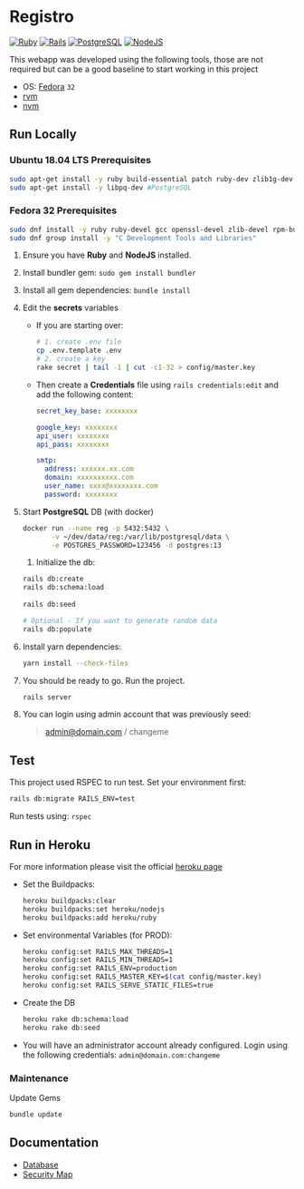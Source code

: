 # Registro

[![Ruby][ruby-badge]][ruby-url]
[![Rails][rails-badge]][rails-url]
[![PostgreSQL][psql-badge]][psql-url]
[![NodeJS][node-badge]][node-url]

This webapp was developed using the following tools, those are not required but
can be a good baseline to start working in this project

- OS: [Fedora](https://getfedora.org/) `32`
- [rvm](https://rvm.io/)
- [nvm](https://github.com/nvm-sh/nvm)

## Run Locally

### Ubuntu 18.04 LTS Prerequisites

```bash
sudo apt-get install -y ruby build-essential patch ruby-dev zlib1g-dev liblzma-dev
sudo apt-get install -y libpq-dev #PostgreSQL
```

### Fedora 32 Prerequisites

```bash
sudo dnf install -y ruby ruby-devel gcc openssl-devel zlib-devel rpm-build libpq-devel g++
sudo dnf group install -y "C Development Tools and Libraries"
```

1. Ensure you have **Ruby** and **NodeJS** installed.
1. Install bundler gem: `sudo gem install bundler`
1. Install all gem dependencies: `bundle install`
1. Edit the **secrets** variables

   - If you are starting over:

     ```bash
     # 1. create .env file
     cp .env.template .env
     # 2. create a key
     rake secret | tail -1 | cut -c1-32 > config/master.key
     ```

   - Then create a **Credentials** file using
     `rails credentials:edit` and add the following content:

     ```yaml
     secret_key_base: xxxxxxxx

     google_key: xxxxxxxx
     api_user: xxxxxxxx
     api_pass: xxxxxxxx

     smtp:
       address: xxxxxx.xx.com
       domain: xxxxxxxxxx.com
       user_name: xxxx@xxxxxxxx.com
       password: xxxxxxxx
     ```

1. Start **PostgreSQL** DB (with docker)

   ```bash
   docker run --name reg -p 5432:5432 \
          -v ~/dev/data/reg:/var/lib/postgresql/data \
          -e POSTGRES_PASSWORD=123456 -d postgres:13
   ```

   1. Initialize the db:

   ```bash
   rails db:create
   rails db:schema:load
  
   rails db:seed

   # Optional - If you want to generate random data
   rails db:populate
   ```

1. Install yarn dependencies:

   ```bash
   yarn install --check-files
   ```

1. You should be ready to go. Run the project.

   ```bash
   rails server
   ```

1. You can login using admin account that was previously seed:
   > admin@domain.com / changeme

## Test

This project used RSPEC to run test. Set your environment first:

```bash
rails db:migrate RAILS_ENV=test
```

Run tests using: `rspec`

## Run in Heroku

For more information please visit the official [heroku page](https://devcenter.heroku.com/articles/getting-started-with-rails6)

- Set the Buildpacks:

  ```bash
  heroku buildpacks:clear
  heroku buildpacks:set heroku/nodejs
  heroku buildpacks:add heroku/ruby
  ```

- Set environmental Variables (for PROD):

  ```bash
  heroku config:set RAILS_MAX_THREADS=1
  heroku config:set RAILS_MIN_THREADS=1
  heroku config:set RAILS_ENV=production
  heroku config:set RAILS_MASTER_KEY=$(cat config/master.key)
  heroku config:set RAILS_SERVE_STATIC_FILES=true
  ```

- Create the DB

  ```bash
  heroku rake db:schema:load
  heroku rake db:seed
  ```

- You will have an administrator account already configured.
  Login using the following credentials: `admin@domain.com:changeme`

### Maintenance

Update Gems

```bash
bundle update
```

## Documentation

- [Database](docs/db.md)
- [Security Map](docs/security.md)

<!-- Links -->
[ruby-badge]: https://img.shields.io/badge/ruby-3.0.1-blue?style=flat&logo=ruby&logoColor=CC342D&labelColor=white
[ruby-url]: https://www.ruby-lang.org/en/
[rails-badge]: https://img.shields.io/badge/rails-6.0-blue?style=flat&logo=ruby-on-rails&logoColor=CC0000&labelColor=white
[rails-url]: https://rubyonrails.org/
[psql-badge]: https://img.shields.io/badge/PostgreSQL-13.0-blue?style=flat&logo=postgresql&logoColor=336791&labelColor=white
[psql-url]: https://www.postgresql.org/download/
[node-badge]: https://img.shields.io/badge/NodeJS-12-blue?style=flat&logo=node.js&logoColor=339933&labelColor=white
[node-url]: https://nodejs.org/en/
